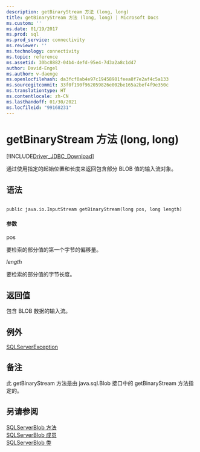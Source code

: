 ```yaml
---
description: getBinaryStream 方法 (long, long)
title: getBinaryStream 方法 (long, long) | Microsoft Docs
ms.custom: ''
ms.date: 01/19/2017
ms.prod: sql
ms.prod_service: connectivity
ms.reviewer: ''
ms.technology: connectivity
ms.topic: reference
ms.assetid: 30bc8882-04b4-4efd-95e4-7d3a2a8c1d47
author: David-Engel
ms.author: v-daenge
ms.openlocfilehash: da3fcf0ab4e97c19458981feea8f7e2af4c5a133
ms.sourcegitcommit: 33f0f190f962059826e002be165a2bef4f9e350c
ms.translationtype: HT
ms.contentlocale: zh-CN
ms.lasthandoff: 01/30/2021
ms.locfileid: "99168231"
---
```

# <a name="getbinarystream-method-long-long"></a>getBinaryStream 方法 (long, long)
[!INCLUDE[Driver_JDBC_Download](../../../includes/driver_jdbc_download.md)]

  通过使用指定的起始位置和长度来返回包含部分 BLOB 值的输入流对象。  
  
## <a name="syntax"></a>语法  
  
```  
  
public java.io.InputStream getBinaryStream(long pos, long length)  
```  
  
#### <a name="parameters"></a>参数  
 pos  
  
 要检索的部分值的第一个字节的偏移量。  
  
 *length*  
  
 要检索的部分值的字节长度。  
  
## <a name="return-value"></a>返回值  
 包含 BLOB 数据的输入流。  
  
## <a name="exceptions"></a>例外  
 [SQLServerException](../../../connect/jdbc/reference/sqlserverexception-class.md)  
  
## <a name="remarks"></a>备注  
 此 getBinaryStream 方法是由 java.sql.Blob 接口中的 getBinaryStream 方法指定的。  
  
## <a name="see-also"></a>另请参阅  
 [SQLServerBlob 方法](../../../connect/jdbc/reference/sqlserverblob-methods.md)   
 [SQLServerBlob 成员](../../../connect/jdbc/reference/sqlserverblob-members.md)   
 [SQLServerBlob 类](../../../connect/jdbc/reference/sqlserverblob-class.md)  
  
  
